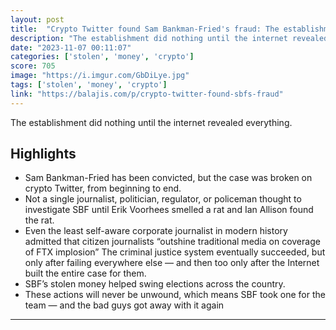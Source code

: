 ```yaml
---
layout: post
title:  "Crypto Twitter found Sam Bankman-Fried's fraud: The establishment did nothing until the internet revealed everything"
description: "The establishment did nothing until the internet revealed everything."
date: "2023-11-07 00:11:07"
categories: ['stolen', 'money', 'crypto']
score: 705
image: "https://i.imgur.com/GbDiLye.jpg"
tags: ['stolen', 'money', 'crypto']
link: "https://balajis.com/p/crypto-twitter-found-sbfs-fraud"
---
```


The establishment did nothing until the internet revealed everything.

## Highlights

- Sam Bankman-Fried has been convicted, but the case was broken on crypto Twitter, from beginning to end.
- Not a single journalist, politician, regulator, or policeman thought to investigate SBF until Erik Voorhees smelled a rat and Ian Allison found the rat.
- Even the least self-aware corporate journalist in modern history admitted that citizen journalists “outshine traditional media on coverage of FTX implosion” The criminal justice system eventually succeeded, but only after failing everywhere else — and then too only after the Internet built the entire case for them.
- SBF’s stolen money helped swing elections across the country.
- These actions will never be unwound, which means SBF took one for the team — and the bad guys got away with it again

---
